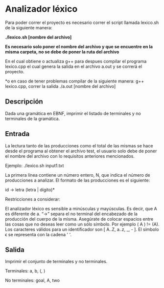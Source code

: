 # Analizador léxico

Para poder correr el proyecto es necesario correr el script llamada lexico.sh de la siguiente manera:

**./lexico.sh [nombre del archivo]**

**Es necesario solo poner el nombre del archivo y que se encuentre en la misma carpeta, no se debe de poner la ruta del archivo**

En el cual obtiene o actualiza g++ para despues compilar el programa lexico.cpp el cual genera la salida en el archivo a.out y se correrá el proyecto.

*o en caso de tener problemas compilar de la siguiente manera: g++ lexico.cpp, correr la salida ./a.out [nombre del archivo]

## Descripción
Dada una gramática en EBNF, imprimir el listado de terminales y no terminales de la gramática.

## Entrada

La lectura tanto de las producciones como el total de las mismas se hace desde el programa al obtener el archivo test, el usuario solo debe de poner el nombre del archivo con lo requisitos anteriores mencionados.

Ejemplo:
./lexico.sh input1.txt

La primera línea contiene un número entero, N, que indica el número de producciones a analizar. El formato de las producciones es el siguiente:

id -> letra (letra | dígito)*

Restricciones a considerar:

El analizador léxico es sensible a minúsculas y mayúsculas. Es decir, que A es diferente de a.
“->” separa el no terminal del encabezado de la producción del cuerpo de la misma.
Asegúrate de colocar espacios entre las cosas que no deseas leer como un sólo símbolo. Por ejemplo ( A ) != (A).
Los caracteres válidos para un identificador son [ A..Z, a..z, _, - ]. El símbolo 
ϵ se representa con la cadena ' '.

## Salida
Imprimir el conjunto de terminales y no terminales.

Terminales: a, b, (, )


No terminales: goal, A, two


